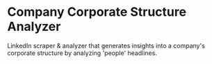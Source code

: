 # Company Corporate Structure Analyzer
LinkedIn scraper &amp; analyzer that generates insights into a company's corporate structure by analyzing 'people' headlines.
